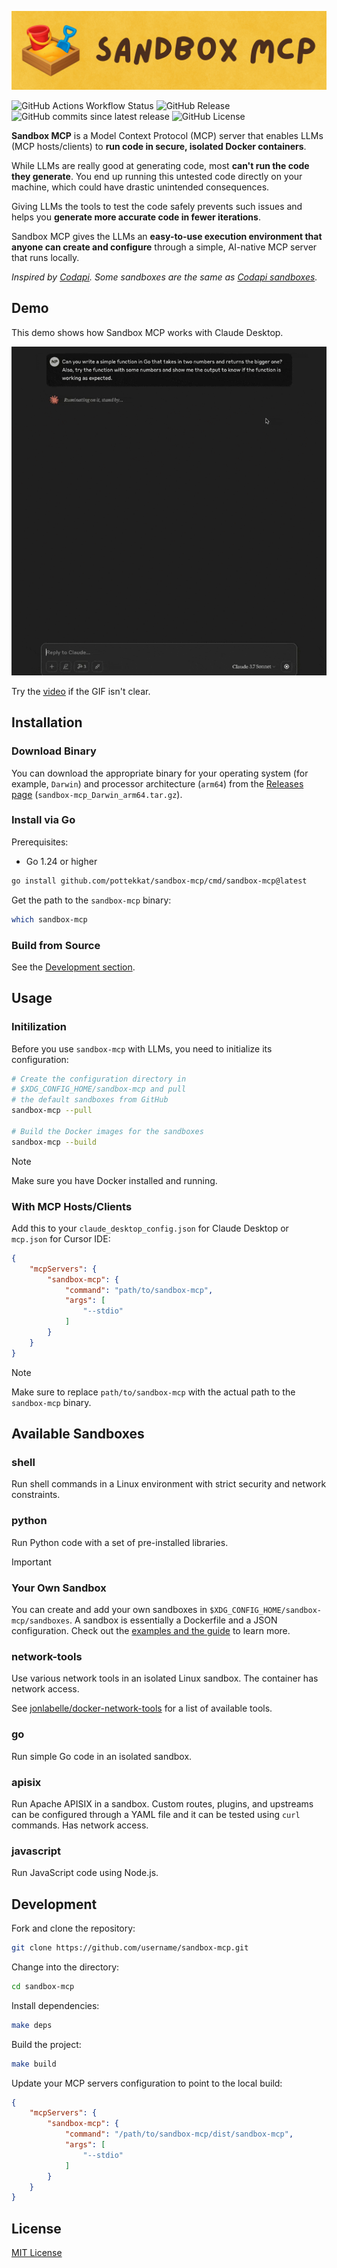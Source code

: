 ![Sandbox MCP Logo](readme-banner.png)

![GitHub Actions Workflow Status](https://img.shields.io/github/actions/workflow/status/pottekkat/sandbox-mcp/release.yaml)
![GitHub Release](https://img.shields.io/github/v/release/pottekkat/sandbox-mcp)
![GitHub commits since latest release](https://img.shields.io/github/commits-since/pottekkat/sandbox-mcp/latest)
![GitHub License](https://img.shields.io/github/license/pottekkat/sandbox-mcp)

**Sandbox MCP** is a Model Context Protocol (MCP) server that enables LLMs (MCP hosts/clients) to **run code in secure, isolated Docker containers**.

While LLMs are really good at generating code, most **can't run the code they generate**. You end up running this untested code directly on your machine, which could have drastic unintended consequences.

Giving LLMs the tools to test the code safely prevents such issues and helps you **generate more accurate code in fewer iterations**.

Sandbox MCP gives the LLMs an **easy-to-use execution environment that anyone can create and configure** through a simple, AI-native MCP server that runs locally.

_Inspired by [Codapi](https://codapi.org). Some sandboxes are the same as [Codapi sandboxes](https://github.com/nalgeon/sandboxes)._

## Demo

This demo shows how Sandbox MCP works with Claude Desktop.

![Sandbox MCP demo GIF](demo.gif)

Try the [video](demo.mp4) if the GIF isn't clear.

## Installation

### Download Binary

You can download the appropriate binary for your operating system (for example, `Darwin`) and processor architecture (`arm64`) from the [Releases page](https://github.com/pottekkat/sandbox-mcp/releases) (`sandbox-mcp_Darwin_arm64.tar.gz`).

### Install via Go

Prerequisites:

- Go 1.24 or higher

```bash
go install github.com/pottekkat/sandbox-mcp/cmd/sandbox-mcp@latest
```

Get the path to the `sandbox-mcp` binary:

```bash
which sandbox-mcp
```

### Build from Source

See the [Development section](#development).

## Usage

### Initilization

Before you use `sandbox-mcp` with LLMs, you need to initialize its configuration:

```bash
# Create the configuration directory in
# $XDG_CONFIG_HOME/sandbox-mcp and pull
# the default sandboxes from GitHub
sandbox-mcp --pull

# Build the Docker images for the sandboxes
sandbox-mcp --build
```

> [!NOTE]
> Make sure you have Docker installed and running.

### With MCP Hosts/Clients

Add this to your `claude_desktop_config.json` for Claude Desktop or `mcp.json` for Cursor IDE:

```json
{
    "mcpServers": {
        "sandbox-mcp": {
            "command": "path/to/sandbox-mcp",
            "args": [
                "--stdio"
            ]
        }
    }
}
```

> [!NOTE]
> Make sure to replace `path/to/sandbox-mcp` with the actual path to the `sandbox-mcp` binary.

## Available Sandboxes

### shell

Run shell commands in a Linux environment with strict security and network constraints.

### python

Run Python code with a set of pre-installed libraries.

> [!IMPORTANT]
> ### Your Own Sandbox
> 
> You can create and add your own sandboxes in `$XDG_CONFIG_HOME/sandbox-mcp/sandboxes`. A sandbox is essentially a Dockerfile and a JSON configuration. Check out the [examples and the guide](/sandboxes) to learn more.

### network-tools

Use various network tools in an isolated Linux sandbox. The container has network access.

See [jonlabelle/docker-network-tools](https://github.com/jonlabelle/docker-network-tools) for a list of available tools.

### go

Run simple Go code in an isolated sandbox.

### apisix

Run Apache APISIX in a sandbox. Custom routes, plugins, and upstreams can be configured through a YAML file and it can be tested using `curl` commands. Has network access.

### javascript

Run JavaScript code using Node.js.

## Development

Fork and clone the repository:

```bash
git clone https://github.com/username/sandbox-mcp.git
```

Change into the directory:

```bash
cd sandbox-mcp
```

Install dependencies:

```bash
make deps
```

Build the project:

```bash
make build
```

Update your MCP servers configuration to point to the local build:

```json
{
    "mcpServers": {
        "sandbox-mcp": {
            "command": "/path/to/sandbox-mcp/dist/sandbox-mcp",
            "args": [
                "--stdio"
            ]
        }
    }
}
```

## License

[MIT License](LICENSE)
